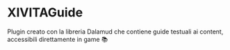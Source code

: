 # XIVITAGuide
Plugin creato con la libreria Dalamud che contiene guide testuali ai content, accessibili direttamente in game  📚

